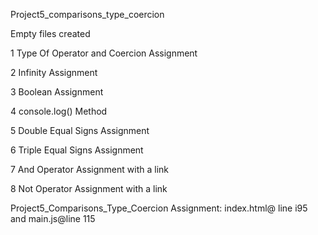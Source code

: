 <p>Project5_comparisons_type_coercion</p>
<p>Empty files created</p>
<p>1 Type Of Operator and Coercion Assignment</p>
<p>2 Infinity Assignment</p>
<p>3 Boolean Assignment</p>
<p>4 console.log() Method</p>
<p>5 Double Equal Signs Assignment</p>
<p>6 Triple Equal Signs Assignment</p>
<p>7 And Operator Assignment with a link</p>
<p>8 Not Operator Assignment with a link</p>
<p>Project5_Comparisons_Type_Coercion Assignment: index.html@ line i95 and  main.js@line 115</p>
<p></p>